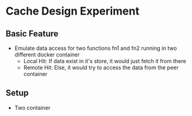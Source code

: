 # Cache Design Experiment

## Basic Feature
- Emulate data access for two functions fn1 and fn2 running in two different docker container
  - Local Hit: If data exist in it's store, it would just fetch it from there
  - Remote Hit: Else, it would try to access the data from the peer container

## Setup
- Two container